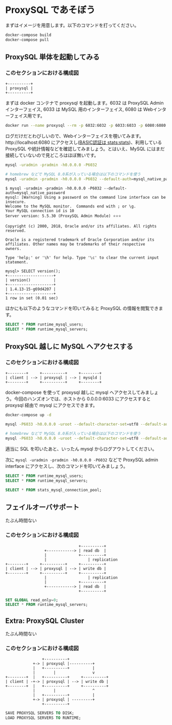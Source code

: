 ProxySQL であそぼう
=

まずはイメージを用意します。以下のコマンドを打ってください。

```sh
docker-compose build
docker-compose pull
```

ProxySQL 単体を起動してみる
-

### このセクションにおける構成図

```
+----------+
| proxysql |
+----------+
```

まずは docker コンテナで proxysql を起動します。6032 は ProxySQL Admin インターフェイス, 6033 は MySQL 用のインターフェイス, 6080 は Webインターフェイス用です。

```sh
docker run --name proxysql --rm -p 6032:6032 -p 6033:6033 -p 6080:6080 sample-proxysql_proxysql
```

ログだけだとわびしいので、Webインターフェイスを覗いてみます。 http://localhost:6080 にアクセスし([BASIC認証は stats:stats](https://github.com/sysown/proxysql/wiki/Global-variables#admin-stats_credentials))、利用している ProxySQL や統計情報などを確認してみましょう。とはいえ、MySQL にはまだ接続していないので見どころはほぼ無いです。

```sh
mysql -uradmin -pradmin -h0.0.0.0 -P6032

# homebrew などで MySQL 8.0系が入っている場合は以下のコマンドを使う
mysql -uradmin -pradmin -h0.0.0.0 -P6032 --default-auth=mysql_native_password
```

```console
$ mysql -uradmin -pradmin -h0.0.0.0 -P6032 --default-auth=mysql_native_password
mysql: [Warning] Using a password on the command line interface can be insecure.
Welcome to the MySQL monitor.  Commands end with ; or \g.
Your MySQL connection id is 10
Server version: 5.5.30 (ProxySQL Admin Module) ⭐⭐⭐

Copyright (c) 2000, 2018, Oracle and/or its affiliates. All rights reserved.

Oracle is a registered trademark of Oracle Corporation and/or its
affiliates. Other names may be trademarks of their respective
owners.

Type 'help;' or '\h' for help. Type '\c' to clear the current input statement.

mysql> SELECT version();
+--------------------+
| version()          |
+--------------------+
| 1.4.13-15-g69d4207 |
+--------------------+
1 row in set (0.01 sec)
```

ほかにも以下のようなコマンドを叩いてみると ProxySQL の情報を閲覧できます。

```sql
SELECT * FROM runtime_mysql_users;
SELECT * FROM runtime_mysql_servers;
```

ProxySQL 越しに MySQL へアクセスする
-

### このセクションにおける構成図

```
+--------+     +----------+     +--------+
| client | --> | proxysql | --> | mysqld |
+--------+     +----------+     +--------+
```

docker-compose を使って proxysql 越しに mysql へアクセスしてみましょう。今回のハンズオンでは、ホストから 0.0.0.0:6033 にアクセスすると proxysql 経由で mysql にアクセスできます。

```sh
docker-compose up -d

mysql -P6033 -h0.0.0.0 -uroot --default-character-set=utf8 --default-auth=mysql_native_password

# homebrew などで MySQL 8.0系が入っている場合は以下のコマンドを使う
mysql -P6033 -h0.0.0.0 -uroot --default-character-set=utf8 --default-auth=mysql_native_password
```

適当に SQL を叩いたあと、いったん mysql からログアウトしてください。

次に `mysql -uradmin -pradmin -h0.0.0.0 -P6032` などで ProxySQL admin interface にアクセスし、次のコマンドを叩いてみましょう。

```sql
SELECT * FROM runtime_mysql_users;
SELECT * FROM runtime_mysql_servers;

SELECT * FROM stats_mysql_connection_pool;
```

フェイルオーバサポート
-

たぶん時間ない

### このセクションにおける構成図

```
                                +----------+
                 +------------> | read db  |
                 |              +----------+
                 |                  | replication
+--------+     +----------+     +----------+
| client | --> | proxysql | --> | write db |
+--------+     +----------+     +----------+
                 |                  | replication
                 |              +----------+
                 +------------> | read db  |
                                +----------+
```

```sql
SET GLOBAL read_only=0;
SELECT * FROM runtime_mysql_servers;
```

Extra: ProxySQL Cluster
-

たぶん時間ない

### このセクションにおける構成図

```
                +----------+
            +-> | proxysql |----------+
            |   +----------+          |
            |        |                v
+--------+  |   +----------+     +----------+
| client | -+-> | proxysql | --> | write db |
+--------+  |   +----------+     +----------+
            |        |                ^
            |   +----------+          |
            +-> | proxysql | ---------+
                +----------+
```

```sql
SAVE PROXYSQL SERVERS TO DISK;
LOAD PROXYSQL SERVERS TO RUNTIME;
```
